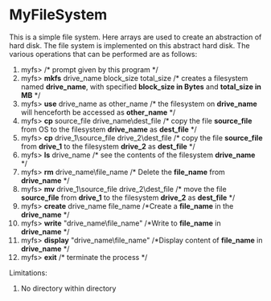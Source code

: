 # MyFileSystem

This is a simple file system. Here arrays are used to create an abstraction of hard disk. The file system is implemented on this abstract hard disk. The various operations that can be performed are as follows:

   1.  myfs> /* prompt given by this program */
   2.  myfs> **mkfs** drive_name block_size total_size /* creates a filesystem named **drive_name**, with specified **block_size in Bytes** and **total_size in MB**  */
   3.  myfs> **use** drive_name as other_name /* the filesystem on **drive_name** will henceforth be accessed as **other_name** */
   4.  myfs> **cp** source_file drive_name\dest_file /* copy the file **source_file** from OS to the filesystem **drive_name** as **dest_file** */
   5.  myfs> **cp** drive_1\source_file drive_2\dest_file /* copy the file **source_file** from **drive_1** to the filesystem **drive_2** as **dest_file** */
   6.  myfs> **ls** drive_name /* see the contents of the filesystem **drive_name** */
  7.  myfs> **rm** drive_name\file_name /* Delete the **file_name** from **drive_name** */
  8.  myfs> **mv** drive_1\source_file drive_2\dest_file  /* move the file **source_file** from **drive_1** to the filesystem **drive_2** as **dest_file** */
  9.  myfs> **create** drive_name file_name /*Create a **file_name** in the **drive_name** */
  10.  myfs> **write** "drive_name\file_name" /*Write to **file_name** in **drive_name** */
  11.  myfs> **display** "drive_name\file_name" /*Display content of **file_name** in **drive_name** */
  12.  myfs> **exit** /* terminate the process */

Limitations:
  1. No directory within directory
  

